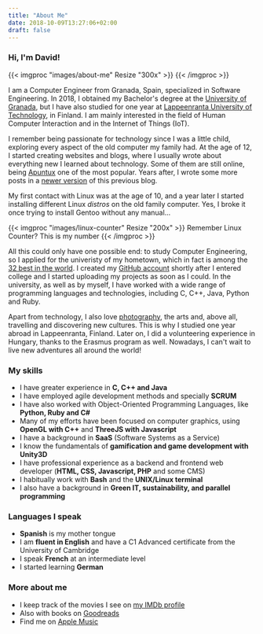 ```yaml
---
title: "About Me"
date: 2018-10-09T13:27:06+02:00
draft: false
---
```


### Hi, I'm David!

{{< imgproc "images/about-me" Resize "300x" >}}
{{< /imgproc >}}

I am a Computer Engineer from Granada, Spain, specialized in Software
Engineering. In 2018, I obtained my Bachelor's degree at the [University
of Granada](http://www.ugr.es), but I have also studied for one year at
[Lappeenranta University of Technology](http://www.lut.fi), in Finland.
I am mainly interested in the field of Human Computer Interaction and in
the Internet of Things (IoT).

I remember being passionate for technology since I was a little child,
exploring every aspect of the old computer my family had. At the age of
12, I started creating websites and blogs, where I usually wrote about
everything new I learned about technology. Some of them are still online,
being [Apuntux](http://apuntuxold.blogspot.com) one of the most popular.
Years after, I wrote some more posts in a
[newer version](http://apuntux.blogspot.com) of this previous blog.

My first contact with Linux was at the age of 10, and a year later I
started installing different Linux *distros* on the old family computer.
Yes, I broke it once trying to install Gentoo without any manual...

{{< imgproc "images/linux-counter" Resize "200x" >}}
Remember Linux Counter? This is my number
{{< /imgproc >}}

All this could only have one possible end: to study Computer Engineering, so I applied for the univeristy of my hometown, which in fact is among the
[32 best in the world](https://www.elconfidencial.com/tecnologia/ciencia/2017-08-18/granada-ingenieria-informatica_1430045/). 
I created my [GitHub account](https://github.com/dvcarrillo) shortly
after I entered college and I started uploading my projects as soon as I
could. In the university, as well as by myself, I have worked with a wide
range of programming languages and technologies, including C, C++, Java,
Python and Ruby.

Apart from technology, I also love [photography](https://www.flickr.com/photos/davidvargas996/), 
the arts and, above all, travelling and discovering new cultures. This is
why I studied one year abroad in Lappeenranta, Finland. Later on, I did a
volunteering experience in Hungary, thanks to the Erasmus program as
well. Nowadays, I can't wait to live new adventures all around the world!

### My skills

- I have greater experience in **C, C++ and Java**
- I have employed agile development methods and specially **SCRUM**
- I have also worked with Object-Oriented Programming Languages, like **Python, Ruby and C#**
- Many of my efforts have been focused on computer graphics, using **OpenGL with C++** and **ThreeJS with Javascript**
- I have a background in **SaaS** (Software Systems as a Service)
- I know the fundamentals of **gamification and game development with Unity3D**
- I have professional experience as a backend and frontend web developer (**HTML, CSS, Javascript, PHP** and some CMS)
- I habitually work with **Bash** and the **UNIX/Linux terminal**
- I also have a background in **Green IT, sustainability, and parallel programming**

### Languages I speak

- **Spanish** is my mother tongue
- I am **fluent in English** and have a C1 Advanced certificate from the University of Cambridge
- I speak **French** at an intermediate level
- I started learning **German**

### More about me

- I keep track of the movies I see on [my IMDb profile](https://www.imdb.com/user/ur65303330/)
- Also with books on [Goodreads](goodreads.com/dvcarrillo)
- Find me on [Apple Music](https://itunes.apple.com/profile/dvcarrillo)
